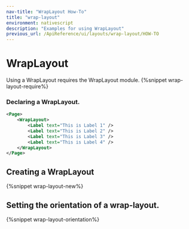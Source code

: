 ```yaml
---
nav-title: "WrapLayout How-To"
title: "wrap-layout"
environment: nativescript
description: "Examples for using WrapLayout"
previous_url: /ApiReference/ui/layouts/wrap-layout/HOW-TO
---
```

# WrapLayout
Using a WrapLayout requires the WrapLayout module.
{%snippet wrap-layout-require%}

### Declaring a WrapLayout.
``` XML
<Page>
    <WrapLayout>
        <Label text="This is Label 1" />
        <Label text="This is Label 2" />
        <Label text="This is Label 3" />
        <Label text="This is Label 4" />
    </WrapLayout>
</Page>
```

## Creating a WrapLayout
{%snippet wrap-layout-new%}

## Setting the orientation of a wrap-layout.
{%snippet wrap-layout-orientation%}
